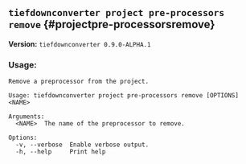 ## `tiefdownconverter project pre-processors remove` {#projectpre-processorsremove}

**Version:** `tiefdownconverter 0.9.0-ALPHA.1`

### Usage:
```
Remove a preprocessor from the project.

Usage: tiefdownconverter project pre-processors remove [OPTIONS] <NAME>

Arguments:
  <NAME>  The name of the preprocessor to remove.

Options:
  -v, --verbose  Enable verbose output.
  -h, --help     Print help
```

